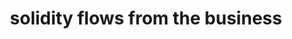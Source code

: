 ---
title: "solidity flows from the business"
next: solidity flows from the story
type: fragment
tags:
- fragment
---